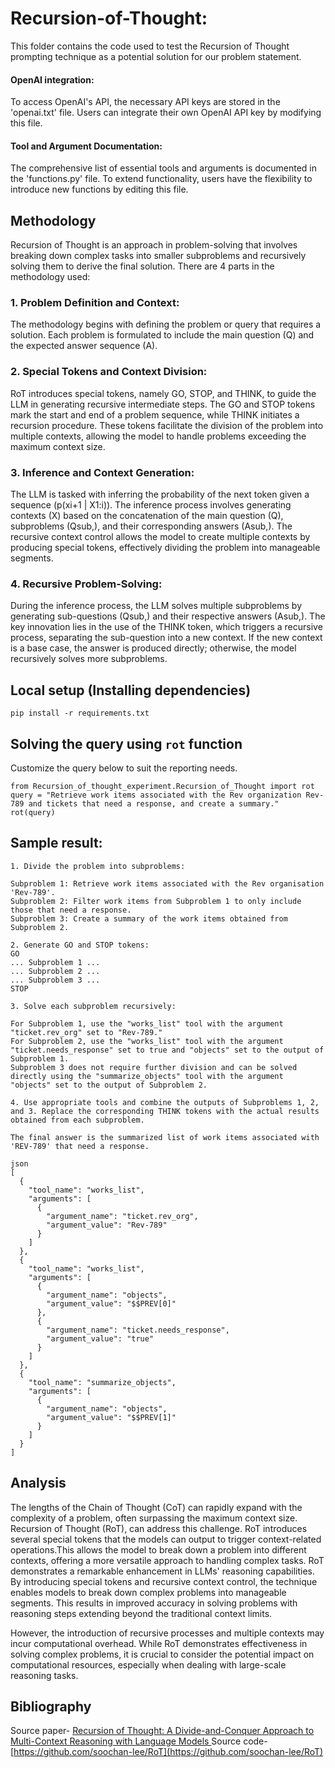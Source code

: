 # Recursion-of-Thought:

This folder contains the code used to test the Recursion of Thought prompting technique as a potential solution for our problem statement.


#### OpenAI integration:

To access OpenAI's API, the necessary API keys are stored in the 'openai.txt' file. Users can integrate their own OpenAI API key by modifying this file.


#### Tool and Argument Documentation:

The comprehensive list of essential tools and arguments is documented in the 'functions.py' file. To extend functionality, users have the flexibility to introduce new functions by editing this file.


## Methodology

Recursion of Thought is an approach in problem-solving that involves breaking down complex tasks into smaller subproblems and recursively solving them to derive the final solution. There are 4 parts in the methodology used: 

### 1. Problem Definition and Context:
The methodology begins with defining the problem or query that requires a solution. Each problem is formulated to include the main question (Q) and the expected answer sequence (A).


### 2. Special Tokens and Context Division:
RoT introduces special tokens, namely GO, STOP, and THINK, to guide the LLM in generating recursive intermediate steps. The GO and STOP tokens mark the start and end of a problem sequence, while THINK initiates a recursion procedure. These tokens facilitate the division of the problem into multiple contexts, allowing the model to handle problems exceeding the maximum context size.


### 3. Inference and Context Generation:
The LLM is tasked with inferring the probability of the next token given a sequence (p(xi+1 | X1:i)). The inference process involves generating contexts (X) based on the concatenation of the main question (Q), subproblems (Qsub,), and their corresponding answers (Asub,). The recursive context control allows the model to create multiple contexts by producing special tokens, effectively dividing the problem into manageable segments.


### 4. Recursive Problem-Solving:
During the inference process, the LLM solves multiple subproblems by generating sub-questions (Qsub,) and their respective answers (Asub,). The key innovation lies in the use of the THINK token, which triggers a recursive process, separating the sub-question into a new context. If the new context is a base case, the answer is produced directly; otherwise, the model recursively solves more subproblems.


## Local setup (Installing dependencies)

 `pip install -r requirements.txt`

## Solving the query using ``` rot ``` function

 Customize the query below to suit the reporting needs.
 ```
from Recursion_of_thought_experiment.Recursion_of_Thought import rot
query = "Retrieve work items associated with the Rev organization Rev-789 and tickets that need a response, and create a summary."
rot(query)
```

## Sample result:
```
1. Divide the problem into subproblems:

Subproblem 1: Retrieve work items associated with the Rev organisation 'Rev-789'.
Subproblem 2: Filter work items from Subproblem 1 to only include those that need a response.
Subproblem 3: Create a summary of the work items obtained from Subproblem 2.

2. Generate GO and STOP tokens:
GO
... Subproblem 1 ...
... Subproblem 2 ...
... Subproblem 3 ...
STOP

3. Solve each subproblem recursively:

For Subproblem 1, use the "works_list" tool with the argument "ticket.rev_org" set to "Rev-789."
For Subproblem 2, use the "works_list" tool with the argument "ticket.needs_response" set to true and "objects" set to the output of Subproblem 1.
Subproblem 3 does not require further division and can be solved directly using the "summarize_objects" tool with the argument "objects" set to the output of Subproblem 2.

4. Use appropriate tools and combine the outputs of Subproblems 1, 2, and 3. Replace the corresponding THINK tokens with the actual results obtained from each subproblem.

The final answer is the summarized list of work items associated with 'REV-789' that need a response.

json
[
  {
    "tool_name": "works_list",
    "arguments": [
      {
        "argument_name": "ticket.rev_org",
        "argument_value": "Rev-789"
      }
    ]
  },
  {
    "tool_name": "works_list",
    "arguments": [
      {
        "argument_name": "objects",
        "argument_value": "$$PREV[0]"
      },
      {
        "argument_name": "ticket.needs_response",
        "argument_value": "true"
      }
    ]
  },
  {
    "tool_name": "summarize_objects",
    "arguments": [
      {
        "argument_name": "objects",
        "argument_value": "$$PREV[1]"
      }
    ]
  }
]
```

## Analysis
The lengths of the Chain of Thought (CoT) can rapidly expand with the complexity of a problem, often surpassing the maximum context size. Recursion of Thought (RoT), can address this challenge. RoT introduces several special tokens that the models can output to trigger context-related operations.This allows the model to break down a problem into different contexts, offering a more versatile approach to handling complex tasks. RoT demonstrates a remarkable enhancement in LLMs' reasoning capabilities. By introducing special tokens and recursive context control, the technique enables models to break down complex problems into manageable segments. This results in improved accuracy in solving problems with reasoning steps extending beyond the traditional context limits.


However, the introduction of recursive processes and multiple contexts may incur computational overhead. While RoT demonstrates effectiveness in solving complex problems, it is crucial to consider the potential impact on computational resources, especially when dealing with large-scale reasoning tasks.

## Bibliography
Source paper- [Recursion of Thought: A Divide-and-Conquer Approach
to Multi-Context Reasoning with Language Models
](https://arxiv.org/abs/2306.06891)
Source code- [https://github.com/soochan-lee/RoT](https://github.com/soochan-lee/RoT)
